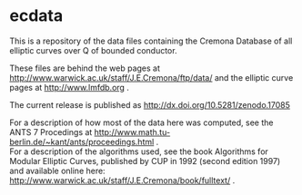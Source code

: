 ecdata
======

This is a repository of the data files containing the Cremona Database of all elliptic curves over Q of bounded conductor. 

These files are behind the web pages at http://www.warwick.ac.uk/staff/J.E.Cremona/ftp/data/ and the elliptic curve pages at http://www.lmfdb.org . 

The current release is published as http://dx.doi.org/10.5281/zenodo.17085

For a description of how most of the data here was computed, see the ANTS 7 Procedings at 
http://www.math.tu-berlin.de/~kant/ants/proceedings.html .  
For a description of the algorithms used, see the book Algorithms for Modular Elliptic Curves, published by CUP in 1992 
(second edition 1997) and available online here: 
http://www.warwick.ac.uk/staff/J.E.Cremona/book/fulltext/ .

